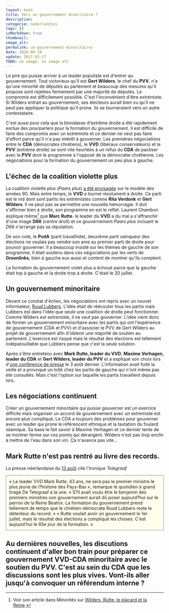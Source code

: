 ```yaml
---
layout: base
title: Vers un gouvernement minoritaire ?
description: 
categorie: nederlandjes
tags: []
isMarkdown: true
thumbnail: 
image_alt: 
permalink: un-gouvernement-minoritaire/
date: 2010-08-18
update: 2017-03-17
TODO: no image, no image alt
---
```




Le pire qui puisse arriver à un leader populiste est d'entrer au gouvernement. Tout victorieux qu'il est **Gert Wilders**, le chef du **PVV**, n'a qu'une minorité de députés au parlement et beaucoup des mesures qu'il propose sont rejetées fermement par une majorité de députés. Le compromis est difficilement possible. C'est l'inconvénient d'être extrémiste. Si Wilders entrait au gouvernement, ses électeurs aurait bien vu qu'il ne peut pas appliquer la politique qu'il prone. Ils se tourneraient vers un autre contestataire.

C'est aussi pour cela que la blondasse d'extrême droite a été rapidement exclue des pourparlers pour la formation du gouvernement. Il est difficile de faire des compromis avec un extrémiste et ce dernier ne veut pas faire d'effort parce qu'il n'a pas intérêt à gouverner. Les premières négociations entre le **CDA** (démocrates chrétiens), le **VVD** (libéraux conservateurs) et le **PVV** (extrème droite) se sont vite heurtées à un refus du **CDA** de pactiser avec le **PVV** dont le programme à l'opposé de la démocratie chrétienne. Les négociations pour la formation du gouvernement un peu plus à gauche.

## L'échec de la coalition violette plus 

La coalition violette *plus* (*Paars plus*) [a été envisagée](/apres-le-orange-le-violet) sur le modèle des années 90. Mais entre temps, le **VVD** a tourné résolument à droite. Ce parti est le nid dont sont partis les extrémistes comme **Rita Verdonk** et **Gert Wilders**. Il ne peut pas se permettre une nouvelle hémorragie. Il doit s'affirmer bien à droite, son programme en est le reflet. Laurent Chambon explique même[^1] que **Marc Rutte**. le leader du **VVD** a du mal a s'affranchir d'une image **D66** (centre droit) et ce gouvernement *Paars plus* incluant le D66 n'arrange pas sa réputation.

De son coté, le **PvdA** (parti travailliste), deuxième parti vainqueur des élections ne voulais pas vendre son ame au premier parti de droite pour pouvoir gouverner. Il a beaucoup insisté sur les thèmes de gauche de son programme. Il était soutenu dans ces négociations par les verts de **Groenlinks**, bien à gauche eux aussi et content de montrer qu'ils comptent.

La formation du gouvernement violet plus a échoué parce que la gauche était top à gauche et la droite trop à droite. C'était le 20 juillet.

## Un gouvernement minoritaire

Devant ce constat d'échec, les négociations ont repris avec un nouvel informateur, [Ruud Lubbers](http://fr.wikipedia.org/wiki/Ruud_Lubbers). L'idée était de réécouter tous les partis mais Lubbers est dans l'idée que seule une coalition de droite peut fonctionner. Comme Wilders est extremiste, il ne veut pas gouverner. L'idée vient donc de former un gouvernement minoritaire avec les partis qui ont l'expérience de gouvernement (CDA et PVV) et d'associer le PVV de Gert Wilders au projet de gouvernement afin d'obtenir une majorité de soutien au parlement. L'exercice est risqué mais le résultat des élections est tellement indépatouillable que Lubbers pense que c'est la seule solution.

Après s'être entretenu avec **Mark Rutte, leader du VVD**, **Maxime Verhagen, leader du CDA** et **Gert Wilders, leader du PVV** et a expliqué son choix lors d'[une conférence de presse](http://www.nu.nl/politiek/2305203/vvder-opstelten-voorgedragen-als-informateur.html) le 3 août dernier. L'information avait fuité la veille et a provoqué un tollé chez les partis de gauche qui n'ont même pas été consultés. Mais c'est l'option sur laquelle les partis travaillent depuis lors.

## Les négociations continuent

Créer un gouvernement minoritaire qui puisse gouverner est un exercice difficile mais organiser un accord de gouvernement avec un extremiste est encore plus compliqué. Le CDA a toujours des problèmes pour gouverner avec un leader qui prone le référencent ethnique et la taxtation du foulard islamique. Sa base le fait savoir à Maxime Verhagen et ce dernier tente de se montrer ferme sur ces points qui dérangent. Wilders n'est pas trop enclin à mettre de l'eau dans son vin. Ça n'avance pas vite...

## Mark Rutte n'est pas rentré au livre des records.

La presse néerlandaise du [13 août](http://www.ambafrance-nl.org/france_paysbas/spip.php?article12177) cite l'ironique *Telegraaf*
<!-- HTML -->
<div style="border:1px solid grey; background-color:#FFFFEE; padding:10px;">
<!-- / HTML -->
« Le leader VVD Mark Rutte, 43 ans, ne sera pas le premier ministre le plus jeune de l?histoire des Pays-Bas », remarque le quotidien à grand tirage De Telegraaf à la une. « S?il avait voulu être le benjamin des premiers ministres son gouvernement aurait dû poser aujourd?hui sur le perron de la Reine Beatrix. La formation du gouvernement prend tellement de temps que le chrétien-démocrate Ruud Lubbers reste le détenteur du record. »
« Rutte voulait avoir un gouvernement le 1er juillet, mais le résultat des élections a compliqué les choses. C'est aujourd'hui le 65e jour de la formation. »
<!-- HTML -->
</div>
<!-- / HTML -->

Au dernières nouvelles, les discutions continuent d'aller bon train pour préparer ce gouvernement VVD-CDA minoritaire avec le soutien du PVV. C'est au sein du CDA que les discussions sont les plus vives. Vont-ils aller jusqu'à convoquer un référendum interne ?
---
[^1]: Voir son article dans Minorités sur [Wilders, Rutte, le placard et la Reine](http://www.minorites.org/index.php/2-la-revue/787-wilders-rutte-le-placard-et-la-reine.html).
<!-- post notes:
l'historique
http://www.nu.nl/politiek/2294302/kabinetsformatie-2010.html 
l'annonce de Lubben
http://www.nu.nl/politiek/2305203/vvder-opstelten-voorgedragen-als-informateur.html
--->
